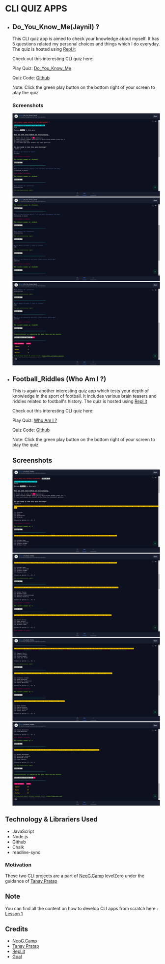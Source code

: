 # CLI QUIZ APPS
- ## Do_You_Know_Me(Jaynil) ?
  This CLI quiz app is aimed to check your knowledge about myself. It has 5 questions related my personal choices and things which I do everyday. The quiz is hosted using [Repl.it](https://repl.it/)

  Check out this interesting CLI quiz here:

  Play Quiz: [Do_You_Know_Me](https://repl.it/@Jaynil/DoYouKnowJaynil?embed=1&output=1)

  Quiz Code: [Github](https://github.com/Jaynil1611/LevelZero/blob/master/LevelZero_Assignments/Do_You_Know_Jaynil.js)

  Note: Click the green play button on the bottom right of your screen to play the quiz.

  ### Screenshots
  ![Quiz1_1](https://github.com/Jaynil1611/LevelZero/blob/master/screenshots/Quiz1_1.png)
  ![Quiz1_2](https://github.com/Jaynil1611/LevelZero/blob/master/screenshots/Quiz1_2.png)
  ![Quiz1_3](https://github.com/Jaynil1611/LevelZero/blob/master/screenshots/Quiz1_3.png)

- ## Football_Riddles (Who Am I ?)
  This is again another interesting quiz app which tests your depth of knowledge in the sport of football. It includes various brain teasers and riddles related to football's history. The quiz is hosted using [Repl.it](https://repl.it/)

  Check out this interesting CLI quiz here:

  Play Quiz: [Who Am I ?](https://repl.it/@Jaynil/FootballRiddles?embed=1&output=1)

  Quiz Code: [Github](https://github.com/Jaynil1611/LevelZero/blob/master/LevelZero_Assignments/Football_Riddle.js)

  Note: Click the green play button on the bottom right of your screen to play the quiz.

  ## Screenshots
  ![Quiz2_1](https://github.com/Jaynil1611/LevelZero/blob/master/screenshots/Quiz2_1.png)
  ![Quiz2_2](https://github.com/Jaynil1611/LevelZero/blob/master/screenshots/Quiz2_2.png)
  ![Quiz2_3](https://github.com/Jaynil1611/LevelZero/blob/master/screenshots/Quiz2_3.png)
  ![Quiz2_4](https://github.com/Jaynil1611/LevelZero/blob/master/screenshots/Quiz2_4.png)

## Technology & Librariers Used
- JavaScript
- Node.js
- Github
- Chalk
- readline-sync

### Motivation
These two CLI projects are a part of [NeoG.Camp](https://neog.camp/) levelZero under the guidance of [Tanay Pratap](http://bit.ly/tanay-pratap)

## Note
You can find all the content on how to develop CLI apps from scratch here : [Lesson 1](https://neog.camp/guide/lesson-one)

## Credits
- [NeoG.Camp](http://bit.ly/levelZero) 
- [Tanay Pratap](http://tanaypratap.com/) 
- [Repl.it](https://repl.it/)
- [Goal](https://www.goal.com/)
